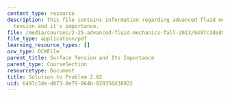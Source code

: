 ```yaml
---
content_type: resource
description: This file contains information regarding advanced fluid mechanics, surface
  tension and it's importance.
file: /media/courses/2-25-advanced-fluid-mechanics-fall-2013/6497c3ded8738e79064b020356d38922_MIT2_25F13_Solution2.02.pdf
file_type: application/pdf
learning_resource_types: []
ocw_type: OCWFile
parent_title: Surface Tension and Its Importance
parent_type: CourseSection
resourcetype: Document
title: Solution to Problem 2.02
uid: 6497c3de-d873-8e79-064b-020356d38922
---
```

